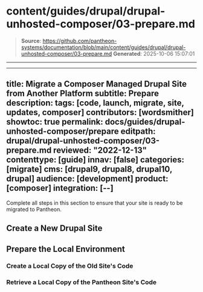 # content/guides/drupal/drupal-unhosted-composer/03-prepare.md

> **Source**: https://github.com/pantheon-systems/documentation/blob/main/content/guides/drupal/drupal-unhosted-composer/03-prepare.md
> **Generated**: 2025-10-06 15:07:01

---

---
title: Migrate a Composer Managed Drupal Site from Another Platform
subtitle: Prepare
description: 
tags: [code, launch, migrate, site, updates, composer]
contributors: [wordsmither]
showtoc: true
permalink: docs/guides/drupal-unhosted-composer/prepare
editpath: drupal/drupal-unhosted-composer/03-prepare.md
reviewed: "2022-12-13"
contenttype: [guide]
innav: [false]
categories: [migrate]
cms: [drupal9, drupal8, drupal10, drupal]
audience: [development]
product: [composer]
integration: [--]
---

Complete all steps in this section to ensure that your site is ready to be migrated to Pantheon.

## Create a New Drupal Site

<Partial file="migrate/create-new-drupal-site.md" />

## Prepare the Local Environment

<Partial file="drupal/prepare-local-environment-no-clone.md" />

### Create a Local Copy of the Old Site's Code

<Partial file="migrate/drupal-create-local.md" />

### Retrieve a Local Copy of the Pantheon Site's Code

<Partial file="migrate/d8composer-d8composer-requirements.md" />
